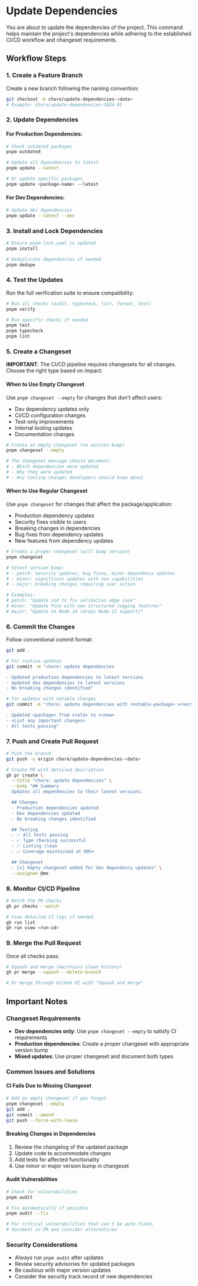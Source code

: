 # Update Dependencies

You are about to update the dependencies of the project. This command helps maintain the project's dependencies while adhering to the established CI/CD workflow and changeset requirements.

## Workflow Steps

### 1. Create a Feature Branch

Create a new branch following the naming convention:

```bash
git checkout -b chore/update-dependencies-<date>
# Example: chore/update-dependencies-2024-01
```

### 2. Update Dependencies

#### For Production Dependencies:

```bash
# Check outdated packages
pnpm outdated

# Update all dependencies to latest
pnpm update --latest

# Or update specific packages
pnpm update <package-name> --latest
```

#### For Dev Dependencies:

```bash
# Update dev dependencies
pnpm update --latest --dev
```

### 3. Install and Lock Dependencies

```bash
# Ensure pnpm-lock.yaml is updated
pnpm install

# Deduplicate dependencies if needed
pnpm dedupe
```

### 4. Test the Updates

Run the full verification suite to ensure compatibility:

```bash
# Run all checks (audit, typecheck, lint, format, test)
pnpm verify

# Run specific checks if needed
pnpm test
pnpm typecheck
pnpm lint
```

### 5. Create a Changeset

**IMPORTANT**: The CI/CD pipeline requires changesets for all changes. Choose the right type based on impact:

#### When to Use Empty Changeset

Use `pnpm changeset --empty` for changes that don't affect users:

- Dev dependency updates only
- CI/CD configuration changes
- Test-only improvements
- Internal tooling updates
- Documentation changes

```bash
# Create an empty changeset (no version bump)
pnpm changeset --empty

# The changeset message should document:
# - Which dependencies were updated
# - Why they were updated
# - Any tooling changes developers should know about
```

#### When to Use Regular Changeset

Use `pnpm changeset` for changes that affect the package/application:

- Production dependency updates
- Security fixes visible to users
- Breaking changes in dependencies
- Bug fixes from dependency updates
- New features from dependency updates

```bash
# Create a proper changeset (will bump version)
pnpm changeset

# Select version bump:
# - patch: security updates, bug fixes, minor dependency updates
# - minor: significant updates with new capabilities
# - major: breaking changes requiring user action

# Examples:
# patch: "Update zod to fix validation edge case"
# minor: "Update Pino with new structured logging features"
# major: "Update to Node 24 (drops Node 22 support)"
```

### 6. Commit the Changes

Follow conventional commit format:

```bash
git add .

# For routine updates
git commit -m "chore: update dependencies

- Updated production dependencies to latest versions
- Updated dev dependencies to latest versions
- No breaking changes identified"

# For updates with notable changes
git commit -m "chore: update dependencies with <notable-package> v<version>

- Updated <package> from v<old> to v<new>
- <List any important changes>
- All tests passing"
```

### 7. Push and Create Pull Request

```bash
# Push the branch
git push -u origin chore/update-dependencies-<date>

# Create PR with detailed description
gh pr create \
  --title "chore: update dependencies" \
  --body "## Summary
  Updates all dependencies to their latest versions.

  ## Changes
  - Production dependencies updated
  - Dev dependencies updated
  - No breaking changes identified

  ## Testing
  - ✅ All tests passing
  - ✅ Type checking successful
  - ✅ Linting clean
  - ✅ Coverage maintained at 80%+

  ## Changeset
  - [x] Empty changeset added for dev dependency updates" \
  --assignee @me
```

### 8. Monitor CI/CD Pipeline

```bash
# Watch the PR checks
gh pr checks --watch

# View detailed CI logs if needed
gh run list
gh run view <run-id>
```

### 9. Merge the Pull Request

Once all checks pass:

```bash
# Squash and merge (maintains clean history)
gh pr merge --squash --delete-branch

# Or merge through GitHub UI with "Squash and merge"
```

## Important Notes

### Changeset Requirements

- **Dev dependencies only**: Use `pnpm changeset --empty` to satisfy CI requirements
- **Production dependencies**: Create a proper changeset with appropriate version bump
- **Mixed updates**: Use proper changeset and document both types

### Common Issues and Solutions

#### CI Fails Due to Missing Changeset

```bash
# Add an empty changeset if you forgot
pnpm changeset --empty
git add .
git commit --amend
git push --force-with-lease
```

#### Breaking Changes in Dependencies

1. Review the changelog of the updated package
2. Update code to accommodate changes
3. Add tests for affected functionality
4. Use minor or major version bump in changeset

#### Audit Vulnerabilities

```bash
# Check for vulnerabilities
pnpm audit

# Fix automatically if possible
pnpm audit --fix

# For critical vulnerabilities that can't be auto-fixed,
# document in PR and consider alternatives
```

### Security Considerations

- Always run `pnpm audit` after updates
- Review security advisories for updated packages
- Be cautious with major version updates
- Consider the security track record of new dependencies
